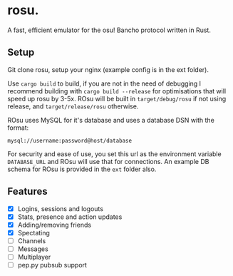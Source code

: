 # rosu.

A fast, efficient emulator for the osu! Bancho protocol written in Rust.

## Setup

Git clone rosu, setup your nginx (example config is in the ext folder).

Use `cargo build` to build, if you are not in the need of debugging I recommend building with `cargo build --release` for optimisations that will speed up rosu by 3-5x. ROsu will be built in `target/debug/rosu` if not using release, and `target/release/rosu` otherwise.

ROsu uses MySQL for it's database and uses a database DSN with the format:

`mysql://username:password@host/database`

For security and ease of use, you set this url as the environment variable `DATABASE_URL` and ROsu will use that for connections. An example DB schema for ROsu is provided in the `ext` folder also.

## Features

- [x] Logins, sessions and logouts
- [x] Stats, presence and action updates
- [x] Adding/removing friends
- [x] Spectating
- [ ] Channels
- [ ] Messages
- [ ] Multiplayer
- [ ] pep.py pubsub support
